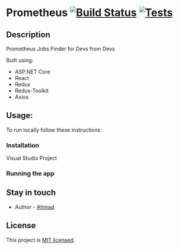 # Prometheus [![Build Status](https://github.com/ahmad2smile/Prometheus/workflows/Build/badge.svg)]() [![Tests](https://github.com/ahmad2smile/Prometheus/workflows/Tests/badge.svg)]()

## Description

Prometheus Jobs Finder for Devs from Devs

Built using:

-   ASP.NET Core
-   React
-   Redux
-   Redux-Toolkit
-   Axios

## Usage:

To run locally follow these instructions:

### Installation

Visual Studio Project

### Running the app

## Stay in touch

-   Author - [Ahmad](http://shafiqahmad.com/)

## License

This project is [MIT licensed](LICENSE).
